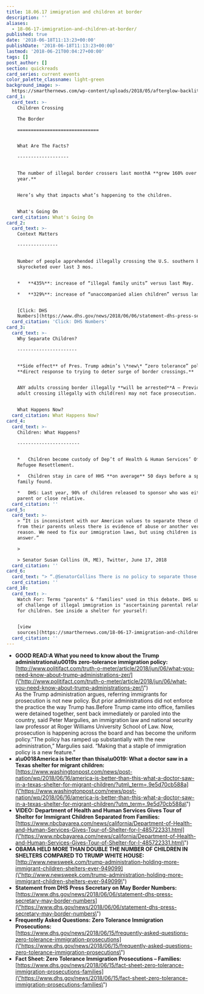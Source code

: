 ```yaml
---
title: 18.06.17 immigration and children at border
description: ''
aliases:
  - 18-06-17-immigration-and-children-at-border/
published: true
date: '2018-06-18T11:13:23+00:00'
publishDate: '2018-06-18T11:13:23+00:00'
lastmod: '2018-06-21T00:04:27+00:00'
tags: []
post_author: []
section: quickreads
card_series: current events
color_palette_classname: light-green
background_image: >-
  https://smarthernews.com/wp-content/uploads/2018/05/afterglow-backlit-barb-wires-735025-scaled.jpg
card_1:
  card_text: >-
    Children Crossing  

    The Border

    ==============================


    What Are The Facts?

    -------------------


    The number of illegal border crossers last monthA **grew 160% over last
    year.**


    Here’s why that impacts what’s happening to the children.


    What's Going On
  card_citation: What's Going On
card_2:
  card_text: >-
    Context Matters

    ---------------


    Number of people apprehended illegally crossing the U.S. southern border
    skyrocketed over last 3 mos.


    *   **435%**: increase of “illegal family units” versus last May.

    *   **329%**: increase of “unaccompanied alien children” versus last May.


    [Click: DHS
    Numbers](https://www.dhs.gov/news/2018/06/06/statement-dhs-press-secretary-may-border-numbers)
  card_citation: 'Click: DHS Numbers'
card_3:
  card_text: >-
    Why Separate Children?

    ----------------------


    **Side effect** of Pres. Trump admin’s \*new\* “zero tolerance” policy – a
    **direct response to trying to deter surge of border crossings.**


    ANY adults crossing border illegally **will be arrested**A – Previously, an
    adult crossing illegally with child(ren) may not face prosecution.


    What Happens Now?
  card_citation: What Happens Now?
card_4:
  card_text: >-
    Children: What Happens?

    -----------------------


    *   Children become custody of Dep’t of Health & Human Services’ Office of
    Refugee Resettlement.

    *   Children stay in care of HHS **on average** 50 days before a sponsor
    family found.

    *   DHS: Last year, 90% of children released to sponsor who was either a
    parent or close relative.
  card_citation: ''
card_5:
  card_text: >-
    > “It is inconsistent with our American values to separate these children
    from their parents unless there is evidence of abuse or another very good
    reason. We need to fix our immigration laws, but using children is not the
    answer.”

    > 

    > Senator Susan Collins (R, ME), Twitter, June 17, 2018
  card_citation: ''
card_6:
  card_text: "> “.@SenatorCollins There is no policy to separate those seeking asylum at a port of entry. @DHSgov still has a responsibility, however, to ensure the minor is not in danger or being trafficked. We will not look the other way.”\n> \n> Tyler Houltona\x0F, Dep't of Homeland Security spokesman, Twitter, June 17, 2018"
  card_citation: ''
card_10:
  card_text: >-
    Watch For: Terms "parents" & "families" used in this debate. DHS says part
    of challenge of illegal immigration is "ascertaining parental relationship"
    for children. See inside a shelter for yourself:


    [view
    sources](https://smarthernews.com/18-06-17-immigration-and-children-at-border/)
  card_citation: ''
---
```

*   **GOOD READ:A What you need to know about the Trump administrationa\\u0019s zero-tolerance immigration policy:** [http://www.politifact.com/truth-o-meter/article/2018/jun/06/what-you-need-know-about-trump-administrations-zer/](\"http://www.politifact.com/truth-o-meter/article/2018/jun/06/what-you-need-know-about-trump-administrations-zer/\")  
    As the Trump administration argues, referring immigrants for prosecution is not new policy. But prior administrations did not enforce the practice the way Trump has.Before Trump came into office, families were detained together, sent back immediately or paroled into the country, said Peter Margulies, an immigration law and national security law professor at Roger Williams University School of Law. Now, prosecution is happening across the board and has become the uniform policy.”The policy has ramped up substantially with the new administration,” Margulies said. “Making that a staple of immigration policy is a new feature.”
*   **a\\u0018America is better than thisa\\u0019: What a doctor saw in a Texas shelter for migrant children:**  
    [https://www.washingtonpost.com/news/post-nation/wp/2018/06/16/america-is-better-than-this-what-a-doctor-saw-in-a-texas-shelter-for-migrant-children/?utm\_term=.9e5d70cb588a](\"https://www.washingtonpost.com/news/post-nation/wp/2018/06/16/america-is-better-than-this-what-a-doctor-saw-in-a-texas-shelter-for-migrant-children/?utm_term=.9e5d70cb588a\")
*   **VIDEO: Department of Health and Human Services Gives Tour of Shelter for Immigrant Children Separated from Families:** [https://www.nbcbayarea.com/news/california/Department-of-Health-and-Human-Services-Gives-Tour-of-Shelter-for-I-485722331.html](\"https://www.nbcbayarea.com/news/california/Department-of-Health-and-Human-Services-Gives-Tour-of-Shelter-for-I-485722331.html\")
*   **OBAMA HELD MORE THAN DOUBLE THE NUMBER OF CHILDREN IN SHELTERS COMPARED TO TRUMP WHITE HOUSE:**  
    [http://www.newsweek.com/trump-administration-holding-more-immigrant-children-shelters-ever-949099](\"http://www.newsweek.com/trump-administration-holding-more-immigrant-children-shelters-ever-949099\")
*   **Statement from DHS Press Secretary on May Border Numbers:**  
    [https://www.dhs.gov/news/2018/06/06/statement-dhs-press-secretary-may-border-numbers](\"https://www.dhs.gov/news/2018/06/06/statement-dhs-press-secretary-may-border-numbers\")
*   **Frequently Asked Questions: Zero Tolerance Immigration Prosecutions:**  
    [https://www.dhs.gov/news/2018/06/15/frequently-asked-questions-zero-tolerance-immigration-prosecutions](\"https://www.dhs.gov/news/2018/06/15/frequently-asked-questions-zero-tolerance-immigration-prosecutions\")
*   **Fact Sheet: Zero Tolerance Immigration Prosecutions – Families:**  
    [https://www.dhs.gov/news/2018/06/15/fact-sheet-zero-tolerance-immigration-prosecutions-families](\"https://www.dhs.gov/news/2018/06/15/fact-sheet-zero-tolerance-immigration-prosecutions-families\")